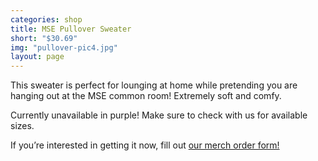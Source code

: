 ```yaml
---
categories: shop
title: MSE Pullover Sweater
short: "$30.69"
img: "pullover-pic4.jpg"
layout: page
---
```


This sweater is perfect for lounging at home while pretending you are hanging out at the MSE common room! Extremely soft and comfy.

Currently unavailable in purple! Make sure to check with us for available sizes.

If you’re interested in getting it now, fill out <a href="https://docs.google.com/forms/d/e/1FAIpQLScn40eCgrwGwFILalr_Wj_i8lAt5AchMavqXcDvfmAXGiZDZA/viewform">our merch order form!</a> 
